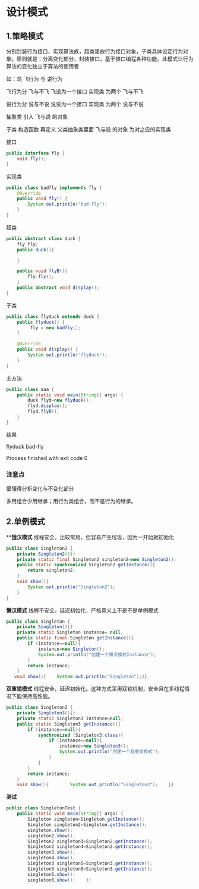 # 设计模式

## 1.策略模式

分别封装行为接口，实现算法族，超类里放行为接口对象，子类具体设定行为对象。原则就是：分离变化部分，封装接口，基于接口编程各种功能。此模式让行为算法的变化独立于算法的使用者

如：鸟 飞行为 与 说行为

飞行为分 飞与不飞  飞设为一个接口 实现类 为两个 飞与不飞

说行为分 说与不说 说设为一个接口 实现类 为两个 说与不说

抽象类 引入 飞与说 的对象

子类 构造函数 再定义 父类抽象类里面 飞与说 的对象 为对之应的实现类



接口

```java
public interface fly {
    void fly();
}
```

实现类

```java
public class badfly implements fly {
    @Override
    public void fly() {
        System.out.println("bad-fly");
    }
}
```

超类

```java
public abstract class duck {
    fly fly;
    public duck(){

    }

    public void flyB(){
        fly.fly();
    }
    public abstract void display();
}
```

子类

```java
public class flyduck extends duck {
    public flyduck() {
         fly = new badfly();
    }

    @Override
    public void display() {
        System.out.println("flyduck");
    }
}
```

主方法

```java
public class aaa {
    public static void main(String[] args) {
        duck flyd=new flyduck();
        flyd.display();
        flyd.flyB();
    }
}
```

结果

flyduck
bad-fly

Process finished with exit code 0

### 注意点

要懂得分析变化与不变化部分

多用组合少用继承；用行为类组合，而不是行为的继承。

## 2.单例模式

****饿汉模式**
线程安全，比较常用，但容易产生垃圾，因为一开始就初始化

``` java
public class Singleton2 {
    private Singleton2(){}
    private static final Singleton2 singleton2=new Singleton2();
    public static synchronized Singleton2 getInstance(){
        return singleton2;
    }
    void show(){
        System.out.println("Singleton2");
    }
}

```

**懒汉模式**
线程不安全，延迟初始化，严格意义上不是不是单例模式

```java
public class Singleton {
    private Singleton(){}
    private static Singleton instance= null;
    public static final Singleton getInstance(){
        if (instance==null){ 
            instance=new Singleton(); 
            System.out.println("创建一个懒汉模式Instance");
        }    
        return instance;
    }
   void show(){    System.out.println("Singleton");}}
```

**双重锁模式**
线程安全，延迟初始化。这种方式采用双锁机制，安全且在多线程情况下能保持高性能。

```java
public class Singleton3 { 
    private Singleton3(){} 
    private static Singleton3 instance=null;
    public static Singleton3 getInstance(){  
        if (instance==null){        
            synchronized (Singleton3.class){ 
                if (instance==null){        
                    instance=new Singleton3();   
                    System.out.println("创建一个双重锁模式"); 
                }   
            }      
        }      
        return instance;
    }    
    void show(){        System.out.println("Singleton3");    }}
```

**测试**

```java
public class SingletonTest {
    public static void main(String[] args) {
        Singleton singleton=Singleton.getInstance();
        Singleton singleton2=Singleton.getInstance();
        singleton.show();     
        singleton2.show(); 
        Singleton2 singleton3=Singleton2.getInstance(); 
        Singleton2 singleton4=Singleton2.getInstance();  
        singleton3.show();   
        singleton4.show();      
        Singleton3 singleton5=Singleton3.getInstance();  
        Singleton3 singleton6=Singleton3.getInstance();   
        singleton5.show();    
        singleton6.show();    }}
```